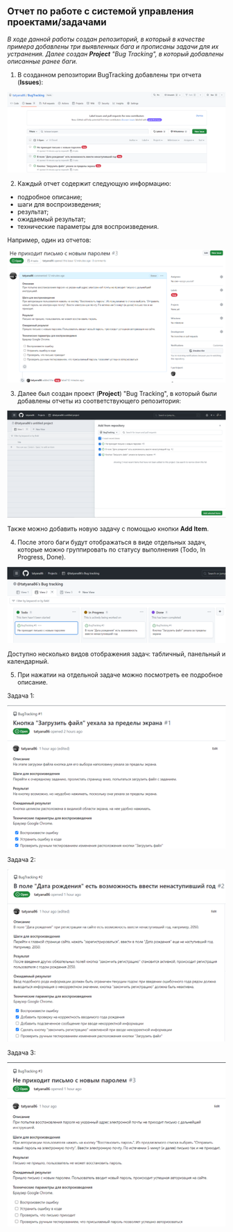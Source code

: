 ## Отчет по работе с системой управления проектами/задачами

_В ходе данной работы создан репозиторий, в который в качестве примера добавлены три выявленных бага и прописаны задачи для их устранения. Далее создан __Project__ "Bug Tracking", в который добавлены описанные ранее баги._

1. В созданном репозитории BugTracking добавлены три отчета (__Issues__):

  ![3Issues](Screens//br1.png)

2. Каждый отчет содержит следующую информацию:
- подробное описание;
- шаги для воспроизведения;
- результат;
- ожидаемый результат;
- технические параметры для воспроизведения.

Например, один из отчетов:

  ![IssueExample](Screens//br2.png)

3. Далее был создан проект (__Project__) "Bug Tracking", в который были добавлены отчеты из соответствующего репозитория:

  ![Project](Screens//br3.png)

  Также можно добавить новую задачу с помощью кнопки __Add Item__.

4. После этого баги будут отображаться в виде отдельных задач, которые можно группировать по статусу выполнения (Todo, In Progress, Done).

  ![3Views](Screens//br4.png)

  Доступно несколько видов отображения задач: табличный, панельный и календарный.

5. При нажатии на отдельной задаче можно посмотреть ее подробное описание.

  Задача 1:

  ![ClickItem1](Screens//br5.png)

  Задача 2:

  ![ClickItem2](Screens//br6.png)

  Задача 3:

  ![ClickItem3](Screens//br7.png)

